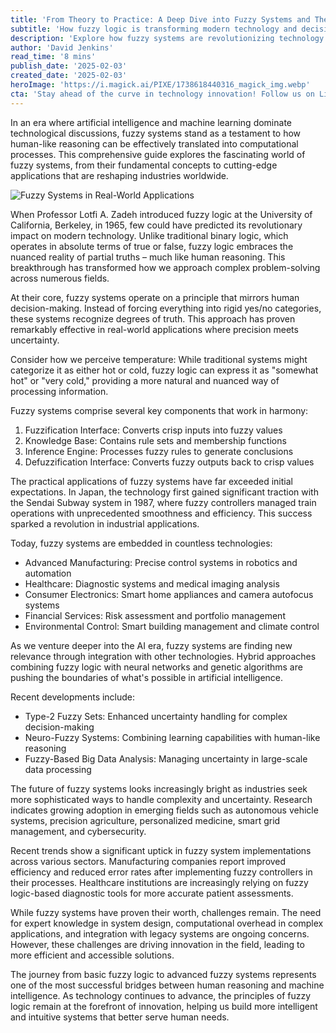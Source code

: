 ```yaml
---
title: 'From Theory to Practice: A Deep Dive into Fuzzy Systems and Their Revolutionary Impact'
subtitle: 'How fuzzy logic is transforming modern technology and decision-making'
description: 'Explore how fuzzy systems are revolutionizing technology by bridging human reasoning and machine intelligence. From their inception in 1965 to modern applications in AI, manufacturing, and healthcare, discover why these systems are crucial for handling real-world complexity and uncertainty.'
author: 'David Jenkins'
read_time: '8 mins'
publish_date: '2025-02-03'
created_date: '2025-02-03'
heroImage: 'https://i.magick.ai/PIXE/1738618440316_magick_img.webp'
cta: 'Stay ahead of the curve in technology innovation! Follow us on LinkedIn for regular updates on fuzzy systems, AI developments, and emerging tech trends that are shaping our future.'
---
```


In an era where artificial intelligence and machine learning dominate technological discussions, fuzzy systems stand as a testament to how human-like reasoning can be effectively translated into computational processes. This comprehensive guide explores the fascinating world of fuzzy systems, from their fundamental concepts to cutting-edge applications that are reshaping industries worldwide.

![Fuzzy Systems in Real-World Applications](https://i.magick.ai/PIXE/1738618440320_magick_img.webp)

When Professor Lotfi A. Zadeh introduced fuzzy logic at the University of California, Berkeley, in 1965, few could have predicted its revolutionary impact on modern technology. Unlike traditional binary logic, which operates in absolute terms of true or false, fuzzy logic embraces the nuanced reality of partial truths – much like human reasoning. This breakthrough has transformed how we approach complex problem-solving across numerous fields.

At their core, fuzzy systems operate on a principle that mirrors human decision-making. Instead of forcing everything into rigid yes/no categories, these systems recognize degrees of truth. This approach has proven remarkably effective in real-world applications where precision meets uncertainty.

Consider how we perceive temperature: While traditional systems might categorize it as either hot or cold, fuzzy logic can express it as "somewhat hot" or "very cold," providing a more natural and nuanced way of processing information.

Fuzzy systems comprise several key components that work in harmony:

1. Fuzzification Interface: Converts crisp inputs into fuzzy values
2. Knowledge Base: Contains rule sets and membership functions
3. Inference Engine: Processes fuzzy rules to generate conclusions
4. Defuzzification Interface: Converts fuzzy outputs back to crisp values

The practical applications of fuzzy systems have far exceeded initial expectations. In Japan, the technology first gained significant traction with the Sendai Subway system in 1987, where fuzzy controllers managed train operations with unprecedented smoothness and efficiency. This success sparked a revolution in industrial applications.

Today, fuzzy systems are embedded in countless technologies:

- Advanced Manufacturing: Precise control systems in robotics and automation
- Healthcare: Diagnostic systems and medical imaging analysis
- Consumer Electronics: Smart home appliances and camera autofocus systems
- Financial Services: Risk assessment and portfolio management
- Environmental Control: Smart building management and climate control

As we venture deeper into the AI era, fuzzy systems are finding new relevance through integration with other technologies. Hybrid approaches combining fuzzy logic with neural networks and genetic algorithms are pushing the boundaries of what's possible in artificial intelligence.

Recent developments include:

- Type-2 Fuzzy Sets: Enhanced uncertainty handling for complex decision-making
- Neuro-Fuzzy Systems: Combining learning capabilities with human-like reasoning
- Fuzzy-Based Big Data Analysis: Managing uncertainty in large-scale data processing

The future of fuzzy systems looks increasingly bright as industries seek more sophisticated ways to handle complexity and uncertainty. Research indicates growing adoption in emerging fields such as autonomous vehicle systems, precision agriculture, personalized medicine, smart grid management, and cybersecurity.

Recent trends show a significant uptick in fuzzy system implementations across various sectors. Manufacturing companies report improved efficiency and reduced error rates after implementing fuzzy controllers in their processes. Healthcare institutions are increasingly relying on fuzzy logic-based diagnostic tools for more accurate patient assessments.

While fuzzy systems have proven their worth, challenges remain. The need for expert knowledge in system design, computational overhead in complex applications, and integration with legacy systems are ongoing concerns. However, these challenges are driving innovation in the field, leading to more efficient and accessible solutions.

The journey from basic fuzzy logic to advanced fuzzy systems represents one of the most successful bridges between human reasoning and machine intelligence. As technology continues to advance, the principles of fuzzy logic remain at the forefront of innovation, helping us build more intelligent and intuitive systems that better serve human needs.